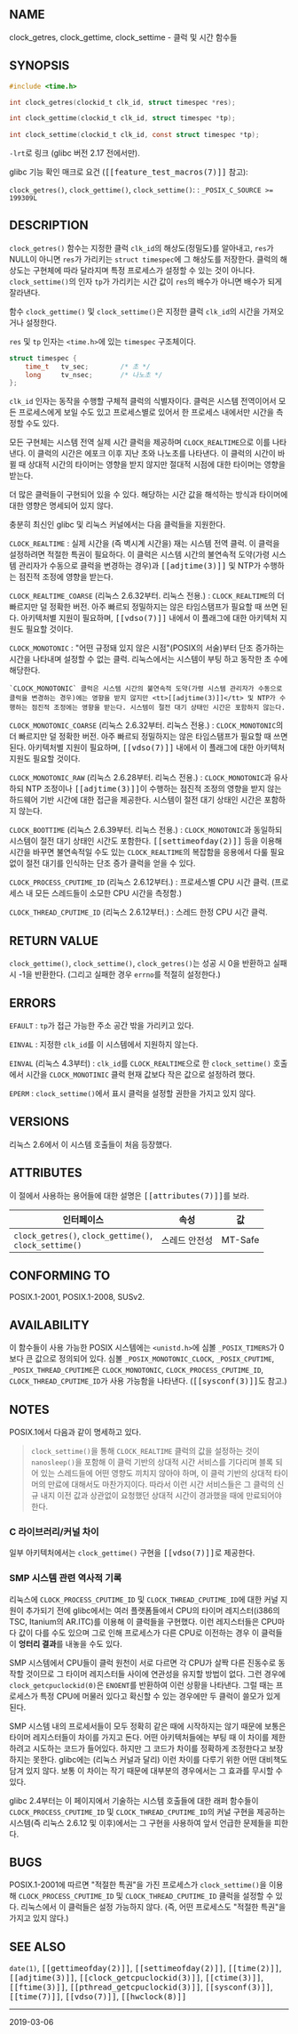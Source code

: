 ## NAME

clock_getres, clock_gettime, clock_settime - 클럭 및 시간 함수들

## SYNOPSIS

```c
#include <time.h>

int clock_getres(clockid_t clk_id, struct timespec *res);

int clock_gettime(clockid_t clk_id, struct timespec *tp);
 
int clock_settime(clockid_t clk_id, const struct timespec *tp);
```

`-lrt`로 링크 (glibc 버전 2.17 전에서만).

glibc 기능 확인 매크로 요건 (<tt>[[feature_test_macros(7)]]</tt> 참고):

`clock_getres()`, `clock_gettime()`, `clock_settime()`:
:   `_POSIX_C_SOURCE >= 199309L`

## DESCRIPTION

`clock_getres()` 함수는 지정한 클럭 `clk_id`의 해상도(정밀도)를 알아내고, `res`가 NULL이 아니면 `res`가 가리키는 `struct timespec`에 그 해상도를 저장한다. 클럭의 해상도는 구현체에 따라 달라지며 특정 프로세스가 설정할 수 있는 것이 아니다. `clock_settime()`의 인자 `tp`가 가리키는 시간 값이 `res`의 배수가 아니면 배수가 되게 잘라낸다.

함수 `clock_gettime()` 및 `clock_settime()`은 지정한 클럭 `clk_id`의 시간을 가져오거나 설정한다.

`res` 및 `tp` 인자는 `<time.h>`에 있는 `timespec` 구조체이다.

```c
struct timespec {
    time_t   tv_sec;        /* 초 */
    long     tv_nsec;       /* 나노초 */
};
```

`clk_id` 인자는 동작을 수행할 구체적 클럭의 식별자이다. 클럭은 시스템 전역이어서 모든 프로세스에게 보일 수도 있고 프로세스별로 있어서 한 프로세스 내에서만 시간을 측정할 수도 있다.

모든 구현체는 시스템 전역 실제 시간 클럭을 제공하며 `CLOCK_REALTIME`으로 이를 나타낸다. 이 클럭의 시간은 에포크 이후 지난 초와 나노초를 나타낸다. 이 클럭의 시간이 바뀔 때 상대적 시간의 타이머는 영향을 받지 않지만 절대적 시점에 대한 타이머는 영향을 받는다.

더 많은 클럭들이 구현되어 있을 수 있다. 해당하는 시간 값을 해석하는 방식과 타이머에 대한 영향은 명세되어 있지 않다.

충분히 최신인 glibc 및 리눅스 커널에서는 다음 클럭들을 지원한다.

`CLOCK_REALTIME`
:   실제 시간을 (즉 벽시계 시간을) 재는 시스템 전역 클럭. 이 클럭을 설정하려면 적절한 특권이 필요하다. 이 클럭은 시스템 시간의 불연속적 도약(가령 시스템 관리자가 수동으로 클럭을 변경하는 경우)과 <tt>[[adjtime(3)]]</tt> 및 NTP가 수행하는 점진적 조정에 영향을 받는다.

`CLOCK_REALTIME_COARSE` (리눅스 2.6.32부터. 리눅스 전용.)
:   `CLOCK_REALTIME`의 더 빠르지만 덜 정확한 버전. 아주 빠르되 정밀하지는 않은 타임스탬프가 필요할 때 쓰면 된다. 아키텍처별 지원이 필요하며, <tt>[[vdso(7)]]</tt> 내에서 이 플래그에 대한 아키텍처 지원도 필요할 것이다.

`CLOCK_MONOTONIC`
:   "어떤 규정돼 있지 않은 시점"(POSIX의 서술)부터 단조 증가하는 시간을 나타내며 설정할 수 없는 클럭. 리눅스에서는 시스템이 부팅 하고 동작한 초 수에 해당한다.

    `CLOCK_MONOTONIC` 클럭은 시스템 시간의 불연속적 도약(가령 시스템 관리자가 수동으로 클럭을 변경하는 경우)에는 영향을 받지 않지만 <tt>[[adjtime(3)]]</tt> 및 NTP가 수행하는 점진적 조정에는 영향을 받는다. 시스템이 절전 대기 상태인 시간은 포함하지 않는다.

`CLOCK_MONOTONIC_COARSE` (리눅스 2.6.32부터. 리눅스 전용.)
:   `CLOCK_MONOTONIC`의 더 빠르지만 덜 정확한 버전. 아주 빠르되 정밀하지는 않은 타임스탬프가 필요할 때 쓰면 된다. 아키텍처별 지원이 필요하며, <tt>[[vdso(7)]]</tt> 내에서 이 플래그에 대한 아키텍처 지원도 필요할 것이다.

`CLOCK_MONOTONIC_RAW` (리눅스 2.6.28부터. 리눅스 전용.)
:   `CLOCK_MONOTONIC`과 유사하되 NTP 조정이나 <tt>[[adjtime(3)]]</tt>이 수행하는 점진적 조정의 영향을 받지 않는 하드웨어 기반 시간에 대한 접근을 제공한다. 시스템이 절전 대기 상태인 시간은 포함하지 않는다.

`CLOCK_BOOTTIME` (리눅스 2.6.39부터. 리눅스 전용.)
:   `CLOCK_MONOTONIC`과 동일하되 시스템이 절전 대기 상태인 시간도 포함한다. <tt>[[settimeofday(2)]]</tt> 등을 이용해 시간을 바꾸면 불연속적일 수도 있는 `CLOCK_REALTIME`의 복잡함을 응용에서 다룰 필요 없이 절전 대기를 인식하는 단조 증가 클럭을 얻을 수 있다.

`CLOCK_PROCESS_CPUTIME_ID` (리눅스 2.6.12부터.)
:   프로세스별 CPU 시간 클럭. (프로세스 내 모든 스레드들이 소모한 CPU 시간을 측정함.)

`CLOCK_THREAD_CPUTIME_ID` (리눅스 2.6.12부터.)
:   스레드 한정 CPU 시간 클럭.

## RETURN VALUE

`clock_gettime()`, `clock_settime()`, `clock_getres()`는 성공 시 0을 반환하고 실패 시 -1을 반환한다. (그리고 실패한 경우 `errno`를 적절히 설정한다.)

## ERRORS

`EFAULT`
:   `tp`가 접근 가능한 주소 공간 밖을 가리키고 있다.

`EINVAL`
:   지정한 `clk_id`를 이 시스템에서 지원하지 않는다.

`EINVAL` (리눅스 4.3부터)
:   `clk_id`를 `CLOCK_REALTIME`으로 한 `clock_settime()` 호출에서 시간을 `CLOCK_MONOTINIC` 클럭 현재 값보다 작은 값으로 설정하려 했다.

`EPERM`
:   `clock_settime()`에서 표시 클럭을 설정할 권한을 가지고 있지 않다.

## VERSIONS

리눅스 2.6에서 이 시스템 호출들이 처음 등장했다.

## ATTRIBUTES

이 절에서 사용하는 용어들에 대한 설명은 <tt>[[attributes(7)]]</tt>를 보라.

| 인터페이스 | 속성 | 값 |
| --- | --- | --- |
| `clock_getres()`, `clock_gettime()`,<br>`clock_settime()` | 스레드 안전성 | MT-Safe |

## CONFORMING TO

POSIX.1-2001, POSIX.1-2008, SUSv2.

## AVAILABILITY

이 함수들이 사용 가능한 POSIX 시스템에는 `<unistd.h>`에 심볼 `_POSIX_TIMERS`가 0보다 큰 값으로 정의되어 있다. 심볼 `_POSIX_MONOTONIC_CLOCK`, `_POSIX_CPUTIME`, `_POSIX_THREAD_CPUTIME`은 `CLOCK_MONOTONIC`, `CLOCK_PROCESS_CPUTIME_ID`, `CLOCK_THREAD_CPUTIME_ID`가 사용 가능함을 나타낸다. (<tt>[[sysconf(3)]]</tt>도 참고.)

## NOTES

POSIX.1에서 다음과 같이 명세하고 있다.

> `clock_settime()`을 통해 `CLOCK_REALTIME` 클럭의 값을 설정하는 것이 `nanosleep()`을 포함해 이 클럭 기반의 상대적 시간 서비스를 기다리며 블록 되어 있는 스레드들에 어떤 영향도 끼치지 않아야 하며, 이 클럭 기반의 상대적 타이머의 만료에 대해서도 마찬가지이다. 따라서 이런 시간 서비스들은 그 클럭의 신규 내지 이전 값과 상관없이 요청했던 상대적 시간이 경과했을 때에 만료되어야 한다.

### C 라이브러리/커널 차이

일부 아키텍처에서는 `clock_gettime()` 구현을 <tt>[[vdso(7)]]</tt>로 제공한다.

### SMP 시스템 관련 역사적 기록

리눅스에 `CLOCK_PROCESS_CPUTIME_ID` 및 `CLOCK_THREAD_CPUTIME_ID`에 대한 커널 지원이 추가되기 전에 glibc에서는 여러 플랫폼들에서 CPU의 타이머 레지스터(i386의 TSC, Itanium의 AR.ITC)를 이용해 이 클럭들을 구현했다. 이런 레지스터들은 CPU마다 값이 다를 수도 있으며 그로 인해 프로세스가 다른 CPU로 이전하는 경우 이 클럭들이 **엉터리 결과**를 내놓을 수도 있다.

SMP 시스템에서 CPU들이 클럭 원천이 서로 다르면 각 CPU가 살짝 다른 진동수로 동작할 것이므로 그 타이머 레지스터들 사이에 연관성을 유지할 방법이 없다. 그런 경우에 `clock_getcpuclockid(0)`은 `ENOENT`를 반환하여 이런 상황을 나타낸다. 그럴 때는 프로세스가 특정 CPU에 머물러 있다고 확신할 수 있는 경우에만 두 클럭이 쓸모가 있게 된다.

SMP 시스템 내의 프로세서들이 모두 정확히 같은 때에 시작하지는 않기 때문에 보통은 타이머 레지스터들이 차이를 가지고 돈다. 어떤 아키텍처들에는 부팅 때 이 차이를 제한하려고 시도하는 코드가 들어있다. 하지만 그 코드가 차이를 정확하게 조정한다고 보장하지는 못한다. glibc에는 (리눅스 커널과 달리) 이런 차이를 다루기 위한 어떤 대비책도 담겨 있지 않다. 보통 이 차이는 작기 때문에 대부분의 경우에서는 그 효과를 무시할 수 있다.

glibc 2.4부터는 이 페이지에서 기술하는 시스템 호출들에 대한 래퍼 함수들이 `CLOCK_PROCESS_CPUTIME_ID` 및 `CLOCK_THREAD_CPUTIME_ID`의 커널 구현을 제공하는 시스템(즉 리눅스 2.6.12 및 이후)에서는 그 구현을 사용하여 앞서 언급한 문제들을 피한다.

## BUGS

POSIX.1-2001에 따르면 "적절한 특권"을 가진 프로세스가 `clock_settime()`을 이용해 `CLOCK_PROCESS_CPUTIME_ID` 및 `CLOCK_THREAD_CPUTIME_ID` 클럭을 설정할 수 있다. 리눅스에서 이 클럭들은 설정 가능하지 않다. (즉, 어떤 프로세스도 "적절한 특권"을 가지고 있지 않다.)

## SEE ALSO

`date(1)`, <tt>[[gettimeofday(2)]]</tt>, <tt>[[settimeofday(2)]]</tt>, <tt>[[time(2)]]</tt>, <tt>[[adjtime(3)]]</tt>, <tt>[[clock_getcpuclockid(3)]]</tt>, <tt>[[ctime(3)]]</tt>, <tt>[[ftime(3)]]</tt>, <tt>[[pthread_getcpuclockid(3)]]</tt>, <tt>[[sysconf(3)]]</tt>, <tt>[[time(7)]]</tt>, <tt>[[vdso(7)]]</tt>, <tt>[[hwclock(8)]]</tt>

----

2019-03-06
